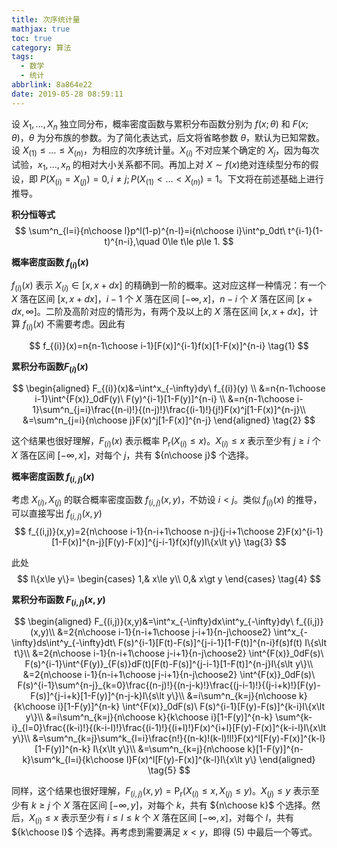 ```yaml
---
title: 次序统计量
mathjax: true
toc: true
category: 算法
tags:
  - 数学
  - 统计
abbrlink: 8a864e22
date: 2019-05-28 08:59:11
---
```

设 $X_1,\dots,X_n$ 独立同分布，概率密度函数与累积分布函数分别为
$f(x;\theta)$ 和 $F(x;\theta)$，$\theta$ 为分布族的参数。为了简化表达式，后文将省略参数 $\theta$，默认为已知常数。设 $X_{(1)}\le \dots\le
X_{(n)}$，为相应的次序统计量。$X_{(i)}$ 不对应某个确定的
$X_j$，因为每次试验，$x_1,\dots,x_n$ 的相对大小关系都不同。再加上对 $X\sim
f(x)$绝对连续型分布的假设，即 $P(X_{(i)}=X_{(j)})=0,i\ne
j;P(X_{(1)}\lt\dots\lt X_{(n)})=1$。下文将在前述基础上进行推导。

**积分恒等式**
$$
\sum^n_{l=i}{n\choose l}p^l(1-p)^{n-l}=i{n\choose i}\int^p_0dt\ 
t^{i-1}(1-t)^{n-i},\quad 0\le t\le p\le 1.
$$

**概率密度函数 $f_{(i)}(x)$**

$f_{(i)}(x)$ 表示 $X_{(i)}\in[x,x+dx]$
的精确到一阶的概率。这对应这样一种情况：有一个 $X$ 落在区间
$[x,x+dx]$，$i-1$ 个 $X$ 落在区间 $[-\infty,x]$，$n-i$ 个 $X$ 落在区间
$[x+dx,\infty]$。二阶及高阶对应的情形为，有两个及以上的 $X$ 落在区间 $[x,x+dx]$，计算 $f_{(i)}(x)$ 不需要考虑。因此有

$$
f_{(i)}(x)=n{n-1\choose i-1}[F(x)]^{i-1}f(x)[1-F(x)]^{n-i}
\tag{1}
$$

**累积分布函数$F_{(i)}(x)$**

$$
\begin{aligned}
    F_{(i)}(x)&=\int^x_{-\infty}dy\ f_{(i)}(y) \\
    &=n{n-1\choose i-1}\int^{F(x)}_0dF(y)\ F(y)^{i-1}[1-F(y)]^{n-i} \\
    &=n{n-1\choose
    i-1}\sum^n_{j=i}\frac{(n-i)!}{(n-j)!}\frac{(i-1)!}{j!}F(x)^j[1-F(x)]^{n-j}\\
    &=\sum^n_{j=i}{n\choose j}F(x)^j[1-F(x)]^{n-j}
\end{aligned}
\tag{2}
$$

这个结果也很好理解，$F_{(i)}(x)$ 表示概率 $\text{P}_\text{r}(X_{(i)}\le
x)$。$X_{(i)}\le x$ 表示至少有 $j\ge i$ 个 $X$ 落在区间
$[-\infty,x]$，对每个 $j$，共有 ${n\choose j}$ 个选择。

**概率密度函数 $f_{(i,j)}(x)$**

考虑 $X_{(i)},X_{(j)}$ 的联合概率密度函数 $f_{(i,j)}(x,y)$，不妨设 $i\lt
j$。类似 $f_{(i)}(x)$ 的推导，可以直接写出 $f_{(i,j)}(x,y)$
$$
f_{(i,j)}(x,y)=2{n\choose i-1}{n-i+1\choose n-j}{j-i+1\choose
2}F(x)^{i-1}[1-F(x)]^{n-j}[F(y)-F(x)]^{j-i-1}f(x)f(y)I\{x\lt y\}
\tag{3}
$$

此处
$$
I\{x\le y\}=
\begin{cases}
    1,& x\le y\\
    0,& x\gt y
\end{cases}
\tag{4}
$$

**累积分布函数 $F_{(i,j)}(x,y)$**

$$
\begin{aligned}
    F_{(i,j)}(x,y)&=\int^x_{-\infty}dx\int^y_{-\infty}dy\ f_{(i,j)}(x,y)\\
    &=2{n\choose i-1}{n-i+1\choose j-i+1}{n-j\choose2}
    \int^x_{-\infty}ds\int^y_{-\infty}dt\ 
    F(s)^{i-1}[F(t)-F(s)]^{j-i-1}[1-F(t)]^{n-i}f(s)f(t) I\{s\lt t\}\\
    &=2{n\choose i-1}{n-i+1\choose j-i+1}{n-j\choose2}
    \int^{F(x)}_0dF(s)\ 
    F(s)^{i-1}\int^{F(y)}_{F(s)}dF(t)[F(t)-F(s)]^{j-i-1}[1-F(t)]^{n-j}I\{s\lt
    y\}\\
    &=2{n\choose i-1}{n-i+1\choose j-i+1}{n-j\choose2}
    \int^{F(x)}_0dF(s)\ 
    F(s)^{i-1}\sum^{n-j}_{k=0}\frac{(n-j)!}{(n-j-k)!}\frac{(j-i-1)!}{(j-i+k)!}[F(y)-F(s)]^{j-i+k}[1-F(y)]^{n-j-k}I\{s\lt y\}\\
    &=i\sum^n_{k=j}{n\choose k}{k\choose i}[1-F(y)]^{n-k}
    \int^{F(x)}_0dF(s)\ F(s)^{i-1}[F(y)-F(s)]^{k-i}I\{x\lt
    y\}\\
    &=i\sum^n_{k=j}{n\choose k}{k\choose i}[1-F(y)]^{n-k}
    \sum^{k-i}_{l=0}\frac{(k-i)!}{(k-i-l)!}\frac{(i-1)!}{(i+l)!}F(x)^{i+l}[F(y)-F(x)]^{k-i-l}I\{x\lt
    y\}\\
    &=\sum^n_{k=j}\sum^k_{l=i}\frac{n!}{(n-k)!(k-l)!l!}F(x)^l[F(y)-F(x)]^{k-l}[1-F(y)]^{n-k} I\{x\lt y\}\\
    &=\sum^n_{k=j}{n\choose k}[1-F(y)]^{n-k}\sum^k_{l=i}{k\choose
    l}F(x)^l[F(y)-F(x)]^{k-l}I\{x\lt y\}
\end{aligned}
\tag{5}
$$

同样，这个结果也很好理解，$F_{(i,j)}(x,y)=\text{P}_\text{r}(X_{(i)}\le
x,X_{(j)}\le y)$。$X_{(j)}\le y$ 表示至少有 $k\ge j$ 个 $X$ 落在区间
$[-\infty,y]$，对每个 $k$，共有 ${n\choose k}$ 个选择。然后，$X_{(i)}\le
x$ 表示至少有 $i\le l\le k$ 个 $X$ 落在区间 $[-\infty, x]$，对每个
$l$，共有 ${k\choose l}$ 个选择。再考虑到需要满足 $x\lt y$，即得 $(5)$
中最后一个等式。


